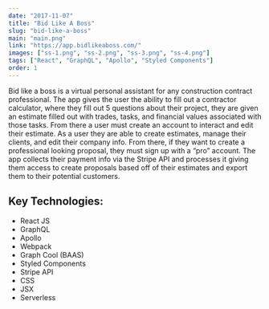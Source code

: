 ```yaml
---
date: "2017-11-07"
title: "Bid Like A Boss"
slug: "bid-like-a-boss"
main: "main.png"
link: "https://app.bidlikeaboss.com/"
images: ["ss-1.png", "ss-2.png", "ss-3.png", "ss-4.png"]
tags: ["React", "GraphQL", "Apollo", "Styled Components"]
order: 1
---
```


Bid like a boss is a virtual personal assistant for any construction contract professional. The app gives the user the ability to fill out a contractor calculator, where they fill out 5 questions about their project, they are given an estimate filled out with trades, tasks, and financial values associated with those tasks. From there a user must create an account to interact and edit their estimate. As a user they are able to create estimates, manage their clients, and edit their company info. From there, if they want to create a professional looking proposal, they must sign up with a “pro” account. The app collects their payment info via the Stripe API and processes it giving them access to create proposals based off of their estimates and export them to their potential customers.

## Key Technologies:

* React JS
* GraphQL
* Apollo
* Webpack
* Graph Cool (BAAS)
* Styled Components
* Stripe API
* CSS
* JSX
* Serverless
